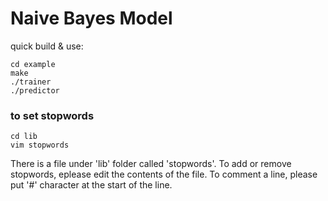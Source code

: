 # Naive Bayes Model

quick build & use:
```
cd example
make
./trainer
./predictor
```

### to set stopwords

```
cd lib
vim stopwords
```
There is a file under 'lib' folder called 'stopwords'. To add or remove stopwords, eplease edit the contents of the file. To comment a line, please put '#' character at the start of the line.
